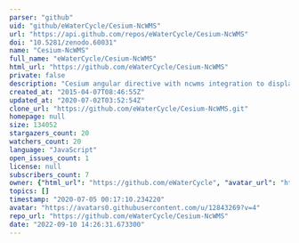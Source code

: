 ```yaml
---
parser: "github"
uid: "github/eWaterCycle/Cesium-NcWMS"
url: "https://api.github.com/repos/eWaterCycle/Cesium-NcWMS"
doi: "10.5281/zenodo.60031"
name: "Cesium-NcWMS"
full_name: "eWaterCycle/Cesium-NcWMS"
html_url: "https://github.com/eWaterCycle/Cesium-NcWMS"
private: false
description: "Cesium angular directive with ncwms integration to display netcdf datasets"
created_at: "2015-04-07T08:46:55Z"
updated_at: "2020-07-02T03:52:54Z"
clone_url: "https://github.com/eWaterCycle/Cesium-NcWMS.git"
homepage: null
size: 134052
stargazers_count: 20
watchers_count: 20
language: "JavaScript"
open_issues_count: 1
license: null
subscribers_count: 7
owner: {"html_url": "https://github.com/eWaterCycle", "avatar_url": "https://avatars0.githubusercontent.com/u/12843269?v=4", "login": "eWaterCycle", "type": "Organization"}
topics: []
timestamp: "2020-07-05 00:17:10.234220"
avatar: "https://avatars0.githubusercontent.com/u/12843269?v=4"
repo_url: "https://github.com/eWaterCycle/Cesium-NcWMS"
date: "2022-09-10 14:26:31.673300"
---
```

